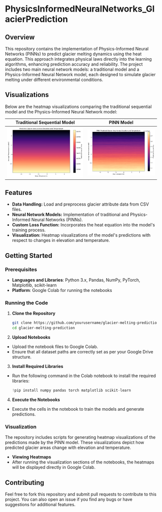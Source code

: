 # PhysicsInformedNeuralNetworks_GlacierPrediction

## Overview
This repository contains the implementation of Physics-Informed Neural Networks (PINNs) to predict glacier melting dynamics using the heat equation. This approach integrates physical laws directly into the learning algorithms, enhancing prediction accuracy and reliability. The project includes two main neural network models: a traditional model and a Physics-Informed Neural Network model, each designed to simulate glacier melting under different environmental conditions.

## Visualizations
Below are the heatmap visualizations comparing the traditional sequential model and the Physics-Informed Neural Network model:

| Traditional Sequential Model | PINN Model |
|------------------------------|------------|
| ![Traditional Model Heatmap](Visualizations/Sequentialheat.png) | ![PINN Model Heatmap](Visualizations/PINNheat.png) |

## Features
- **Data Handling:** Load and preprocess glacier attribute data from CSV files.
- **Neural Network Models:** Implementation of traditional and Physics-Informed Neural Networks (PINNs).
- **Custom Loss Function:** Incorporates the heat equation into the model's training process.
- **Visualization:** Heatmap visualizations of the model's predictions with respect to changes in elevation and temperature.

## Getting Started
### Prerequisites
- **Languages and Libraries**: Python 3.x, Pandas, NumPy, PyTorch, Matplotlib, scikit-learn
- **Platform**: Google Colab for running the notebooks

### Running the Code
1. **Clone the Repository**
   ```bash
   git clone https://github.com/yourusername/glacier-melting-prediction.git
   cd glacier-melting-prediction
2. **Upload Notebooks**
- Upload the notebook files to Google Colab.
- Ensure that all dataset paths are correctly set as per your Google Drive structure.
3. **Install Required Libraries**
- Run the following command in the Colab notebook to install the required libraries:
  ```python
  !pip install numpy pandas torch matplotlib scikit-learn
  ```
4. **Execute the Notebooks**
- Execute the cells in the notebook to train the models and generate predictions.

### Visualization
The repository includes scripts for generating heatmap visualizations of the predictions made by the PINN model. These visualizations depict how predicted glacier areas change with elevation and temperature.
- **Viewing Heatmaps**
- After running the visualization sections of the notebooks, the heatmaps will be displayed directly in Google Colab.

## Contributing
Feel free to fork this repository and submit pull requests to contribute to this project. You can also open an issue if you find any bugs or have suggestions for additional features.
